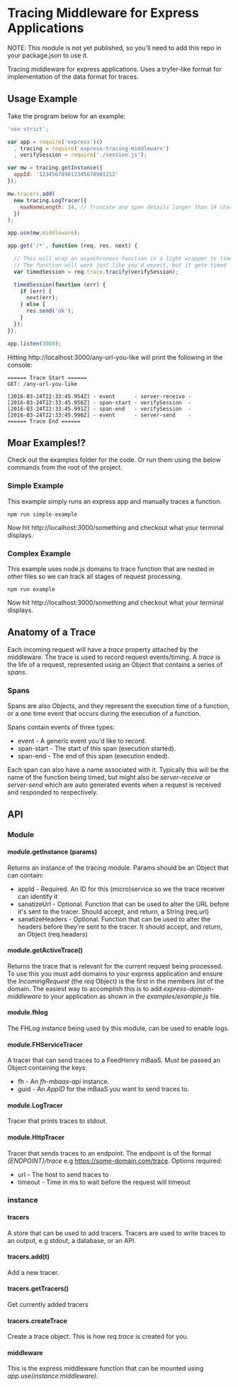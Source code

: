 Tracing Middleware for Express Applications
===========================================

NOTE: This module is not yet published, so you'll need to add this repo in your
package.json to use it.

Tracing middleware for express applications. Uses a tryfer-like format for
implementation of the data format for traces.

## Usage Example

Take the program below for an example:

```js
'use strict';

var app = require('express')()
  , tracing = require('express-tracing-middleware')
  , verifySession = require('./session.js');

var mw = tracing.getInstance({
  appId: '123456789012345678901212'
});

mw.tracers.add(
  new tracing.LogTracer({
    maxNameLength: 14, // Truncate any span details longer than 14 chars
  })
);

app.use(mw.middleware);

app.get('/*', function (req, res, next) {

  // This will wrap an asynchronous function in a light wrapper to time it.
  // The function will work just like you'd expect, but it gets timed
  var timedSession = req.trace.tracify(verifySession);

  timedSession(function (err) {
    if (err) {
      next(err);
    } else {
      res.send('ok');
    }
  });
});

app.listen(3000);
```

Hitting http://localhost:3000/any-url-you-like will print the following in the
console:

```
====== Trace Start ======
GET: /any-url-you-like

[2016-03-24T22:33:45.954Z] - event      - server-receive -
[2016-03-24T22:33:45.956Z] - span-start - verifySession  -
[2016-03-24T22:33:45.991Z] - span-end   - verifySession  -
[2016-03-24T22:33:45.996Z] - event      - server-send    -
====== Trace End ======
```

## Moar Examples!?
Check out the examples folder for the code. Or run them using the below
commands from the root of the project.

### Simple Example
This example simply runs an express app and manually traces a function.

```
npm run simple-example
```

Now hit http://localhost:3000/something and checkout what your terminal displays.

### Complex Example
This example uses node.js domains to trace function that are nested in other
files so we can track all stages of request processing.

```
npm run example
```

Now hit http://localhost:3000/something and checkout what your terminal displays.

## Anatomy of a Trace
Each incoming request will have a _trace_ property attached by the middleware.
The trace is used to record request events/timing. A *trace* is the life of a
request, represented using an Object that contains a series of *spans*.

### Spans
Spans are also Objects, and they represent the execution
time of a function, or a one time event that occurs during the execution of a
function.

Spans contain events of three types:

* event - A generic event you'd like to record.
* span-start - The start of this span (execution started).
* span-end - The end of this span (execution ended).

Each span can also have a name associated with it. Typically this will be the
name of the function being timed, but might also be *server-receive* or
*server-send* which are auto generated events when a request is received and
responded to respectively.

## API

### Module

#### module.getInstance (params)
Returns an instance of the tracing module. Params should be an Object that can
contain:

* appId - Required. An ID for this (micro)service so we the trace receiver can
identify it
* sanatizeUrl - Optional. Function that can be used to alter the URL before
it's sent to the tracer. Should accept, and return, a String (req.url)
* sanatizeHeaders - Optional. Function that can be used to alter the headers
before they're sent to the tracer. It should accept, and return, an Object
(req.headers)

#### module.getActiveTrace()
Returns the trace that is relevant for the current request being processed.
To use this you must add domains to your express application and ensure the
*IncomingRequest* (the *req* Object) is the first in the members list of the
domain. The easiest way to accomplish this is to add
*express-domain-middleware* to your application as shown in the
*examples/example.js* file.

#### module.fhlog
The FHLog instance being used by this module, can be used to enable logs.

#### module.FHServiceTracer
A tracer that can send traces to a FeedHenry mBaaS. Must be passed an Object
containing the keys:

* fh - An _fh-mbaas-api_ instance.
* guid - An _AppID_ for the mBaaS you want to send traces to.

#### module.LogTracer
Tracer that prints traces to stdout.

#### module.HttpTracer
Tracer that sends traces to an endpoint. The endpoint is of the format
*{ENDPOINT}/trace* e.g https://some-domain.com/trace. Options required:

* url - The host to send traces to
* timeout - Time in ms to wait before the request will timeout

### instance

#### tracers
A store that can be used to add tracers. Tracers are used to write traces to
an output, e.g stdout, a database, or an API.

#### tracers.add(t)
Add a new tracer.

#### tracers.getTracers()
Get currently added tracers

#### tracers.createTrace
Create a trace object. This is how *req.trace* is created for you.

#### middleware
This is the express middleware function that can be mounted using
*app.use(instance.middleware)*.
